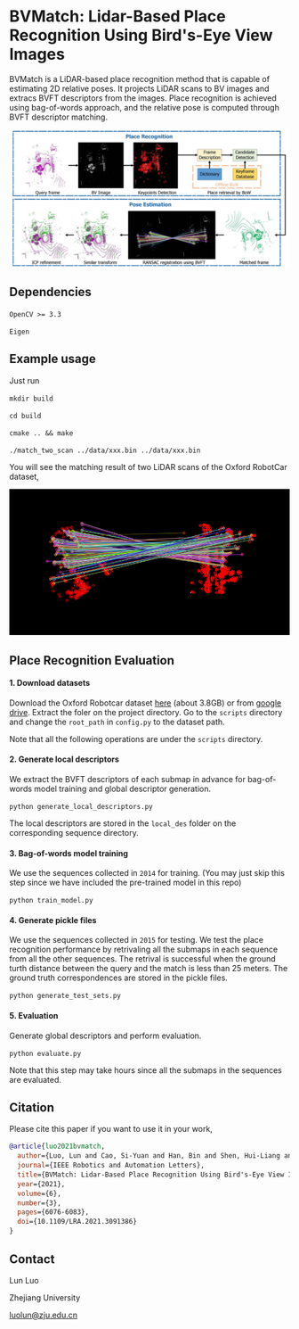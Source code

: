 # BVMatch: Lidar-Based Place Recognition Using Bird's-Eye View Images

BVMatch is a LiDAR-based place recognition method that is capable of estimating 2D relative poses. It projects LiDAR scans to BV images and extracs BVFT descriptors from the images. Place recognition is achieved using bag-of-words approach, and the relative pose is computed through BVFT descriptor matching. 

![](./imgs/bvmatch_pipeline.jpg)

## Dependencies

`OpenCV >= 3.3`

`Eigen`


## Example usage
Just  run 

`mkdir build`

`cd build`

`cmake .. && make` 

`./match_two_scan ../data/xxx.bin ../data/xxx.bin`  

You will see the matching result of two LiDAR scans of the Oxford RobotCar dataset,

![](./imgs/result.png)

## Place Recognition Evaluation
#### 1. Download datasets 
Download the Oxford Robotcar dataset [here](https://pan.zju.edu.cn/share/055cb9be0d6715fddd195f5e25) (about 3.8GB) or from [google drive](https://drive.google.com/file/d/15M0FIHKeWvsMC1IgGpV_uVRrFnitT6t4/view?usp=sharing). Extract the foler on the project directory. Go to the `scripts` directory and change the `root_path` in `config.py` to the dataset path.

Note that all the following operations are under the `scripts` directory.

#### 2. Generate local descriptors
We extract the BVFT descriptors of each submap in advance for bag-of-words model training and global descriptor generation.

`python generate_local_descriptors.py`

The local descriptors are stored in the `local_des` folder on the corresponding sequence directory.


#### 3. Bag-of-words model training
We use the sequences collected in `2014` for training. (You may just skip this step since we have included the pre-trained model in this repo)

`python train_model.py`


#### 4. Generate pickle files
We use the sequences collected in `2015` for testing. We test the place recognition performance by retrivaling all the submaps in each sequence from all the other sequences. The retrival is successful when the ground turth distance between the query and the match is less than 25 meters. The ground truth correspondences are stored in the pickle files.

`python generate_test_sets.py`


#### 5. Evaluation
Generate global descriptors and perform evaluation. 

`python evaluate.py`

Note that this step may take hours since all the submaps in the sequences are evaluated. 


## Citation
Please cite this paper if you want to use it in your work,
```bibtex
@article{luo2021bvmatch,
  author={Luo, Lun and Cao, Si-Yuan and Han, Bin and Shen, Hui-Liang and Li, Junwei},
  journal={IEEE Robotics and Automation Letters}, 
  title={BVMatch: Lidar-Based Place Recognition Using Bird's-Eye View Images}, 
  year={2021},
  volume={6},
  number={3},
  pages={6076-6083},
  doi={10.1109/LRA.2021.3091386}
}
```


## Contact
Lun Luo

Zhejiang University

luolun@zju.edu.cn
